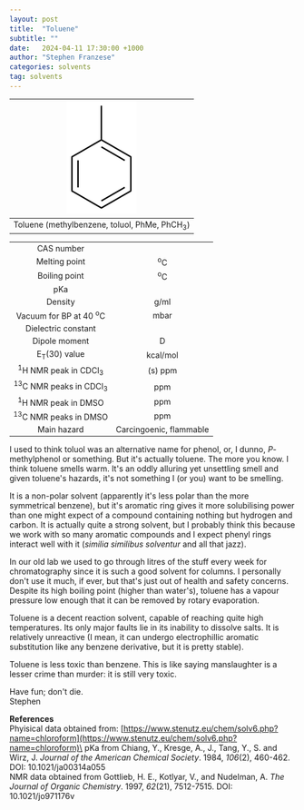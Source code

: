 ```yaml
---
layout: post
title:  "Toluene"
subtitle: ""
date:   2024-04-11 17:30:00 +1000
author: "Stephen Franzese"
categories: solvents
tag: solvents
---
```



|![toluene](/assets/toluene.png)|
|:---:|
|Toluene (methylbenzene, toluol, PhMe, PhCH<sub>3</sub>)|

|  |  |
| :----------------: | :-----------------: |
| CAS number       | 	      |
| Melting point |    <sup>o</sup>C  |
| Boiling point |  <sup>o</sup>C |
|      pKa      |                 |
|    Density    |        g/ml      |
| Vacuum for BP at 40 <sup>o</sup>C |      mbar     |
| Dielectric constant |  |
| Dipole moment|  D |
| E<sub>T</sub>(30) value | kcal/mol |
| <sup>1</sup>H NMR peak in CDCl<sub>3</sub>| (s)  ppm |
| <sup>13</sup>C NMR peaks in CDCl<sub>3</sub>|  ppm |
| <sup>1</sup>H NMR peak in DMSO |  ppm |
| <sup>13</sup>C NMR peaks in DMSO |  ppm |
| Main hazard  | Carcingoenic, flammable |

I used to think toluol was an alternative name for phenol, or, I dunno, *P*-methylphenol or something. But it's actually toluene. The more you know. I think toluene smells warm. It's an oddly alluring yet unsettling smell and given toluene's hazards, it's not something I (or you) want to be smelling.

It is a non-polar solvent (apparently it's less polar than the more symmetrical benzene), but it's aromatic ring gives it more solubilising power than one might expect of a compound containing nothing but hydrogen and carbon. It is actually quite a strong solvent, but I probably think this because we work with so many aromatic compounds and I expect phenyl rings interact well with it (*similia similibus solventur* and all that jazz).

In our old lab we used to go through litres of the stuff every week for chromatography since it is such a good solvent for columns. I personally don't use it much, if ever, but that's just out of health and safety concerns. Despite its high boiling point (higher than water's), toluene has a vapour pressure low enough that it can be removed by rotary evaporation.

Toluene is a decent reaction solvent, capable of reaching quite high temperatures. Its only major faults lie in its inability to dissolve salts. It is relatively unreactive (I mean, it can undergo electrophillic aromatic substitution like any benzene derivative, but it is pretty stable).

Toluene is less toxic than benzene. This is like saying manslaughter is a lesser crime than murder: it is still very toxic.

Have fun; don't die.\
Stephen

**References**\
Phyisical data obtained from: [https://www.stenutz.eu/chem/solv6.php?name=chloroform](https://www.stenutz.eu/chem/solv6.php?name=chloroform)\
pKa from Chiang, Y., Kresge, A., J., Tang, Y., S. and Wirz, J. *Journal of the American Chemical Society*. 1984, *106*(2), 460-462. DOI: 10.1021/ja00314a055\
NMR data obtained from Gottlieb, H. E., Kotlyar, V., and Nudelman, A. *The Journal of Organic Chemistry*. 1997, *62*(21), 7512-7515. DOI: 10.1021/jo971176v
